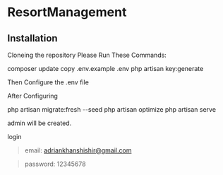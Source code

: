 # ResortManagement
## Installation

Cloneing the repository Please Run These Commands:

composer update
copy  .env.example .env
php artisan key:generate

Then Configure the .env file

After Configuring


php artisan migrate:fresh --seed
php artisan optimize
php artisan serve

 admin will be created.

login 
> email: adriankhanshishir@gmail.com

> password: 12345678

